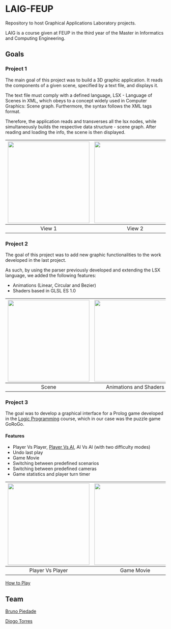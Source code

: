 # LAIG-FEUP
Repository to host Graphical Applications Laboratory projects.

LAIG is a course given at FEUP in the third year of the Master in Informatics and Computing Engineering.
 
## Goals

### Project 1
The main goal of this project was to build a 3D graphic application. It reads the components of a given scene, specified by a text file, and displays it.

The text file must comply with a defined language, LSX - Language of Scenes in XML, which obeys to a concept widely used in Computer Graphics: Scene graph. Furthermore, the syntax follows the XML tags format.
 
Therefore, the application reads and transverses all the lsx nodes, while simultaneously builds the respective data structure - scene graph. After reading and loading the info, the scene is then displayed.

| [<img src="/res/P1View1.jpg" width="256" heigth="256">](/res/P1View1.jpg)                                                               | [<img src="/res/P1View2.jpg" width="256" heigth="256">](/res/P1View2.jpg)                                                               | [<img src="/res/P1View3.jpg" width="256" heigth="256">](/res/P1View3.jpg) |
|:---:|:---:|:---:|
| View 1 | View 2 | View 3 |

### Project 2
The goal of this project was to add new graphic functionalities to the work developed in the last project.

As such, by using the parser previously developed and extending the LSX language, we added the following features: 
* Animations (Linear, Circular and Bezier) 
* Shaders based in GLSL ES 1.0

| [<img src="/res/MainScene.jpg" width="256" heigth="256">](/res/MainScene.jpg)                                                           | [<img src="/res/Animations.gif" width="256" heigth="256">](/res/Animations.gif)                                                         | [<img src="/res/Boards.gif" width="256" heigth="256">](/res/Boards.gif) |
|:---:|:---:|:---:|
| Scene | Animations and Shaders | Boards |

### Project 3
The goal was to develop a graphical interface for a Prolog game developed in the [Logic Programming]() course, which in our case was the puzzle game GoRoGo.

#### Features
* Player Vs Player, [Player Vs AI](/res/PlayerVsAI.gif), AI Vs AI (with two difficulty modes)
* Undo last play
* Game Movie
* Switching between predefined scenarios
* Switching between predefined cameras
* Game statistics and player turn timer

| [<img src="/res/PlayerVsPlayer.gif" width="256" heigth="256">](/res/PlayerVsPlayer.gif)                                               | [<img src="/res/GameMovie.gif" width="256" heigth="256">](/res/GameMovie.gif) |
|:---:|:---:|
| Player Vs Player | Game Movie |

[How to Play]()

## Team 
[Bruno Piedade](https://github.com/Kubix20)

[Diogo Torres](https://github.com/diogotorres97)



